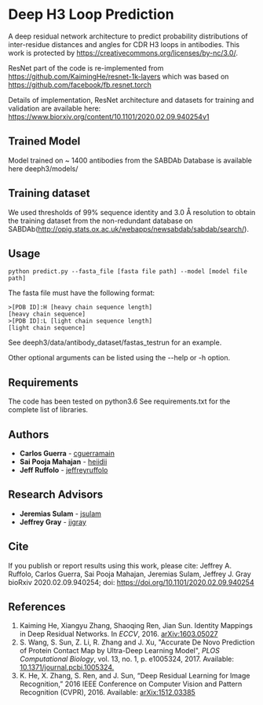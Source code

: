 # Deep H3 Loop Prediction
A deep residual network architecture to predict probability distributions of 
inter-residue distances and angles for CDR H3 loops in antibodies. This work is protected by https://creativecommons.org/licenses/by-nc/3.0/.

ResNet part of the code is re-implemented from https://github.com/KaimingHe/resnet-1k-layers which was based on \
https://github.com/facebook/fb.resnet.torch

Details of implementation, ResNet architecture and datasets for training and validation are available
here:
https://www.biorxiv.org/content/10.1101/2020.02.09.940254v1

## Trained Model 
Model trained on ~ 1400 antibodies from the SABDAb Database is available here
deeph3/models/

## Training dataset 
We used thresholds of 99% sequence identity and 3.0 Å resolution to obtain the training dataset from the non-redundant database on SABDAb(http://opig.stats.ox.ac.uk/webapps/newsabdab/sabdab/search/).

## Usage
```
python predict.py --fasta_file [fasta file path] --model [model file path]
```
The fasta file must have the following format:
```
>[PDB ID]:H	[heavy chain sequence length]
[heavy chain sequence]
>[PDB ID]:L	[light chain sequence length]
[light chain sequence]
```
See deeph3/data/antibody_dataset/fastas_testrun for an example.

Other optional arguments can be listed using the --help or -h option.

## Requirements
The code has been tested on python3.6
See requirements.txt for the complete list of libraries.

## Authors
* **Carlos Guerra** - [cguerramain](https://github.com/cguerramain)
* **Sai Pooja Mahajan** - [heiidii](https://github.com/heiidii)
* **Jeff Ruffolo** - [jeffreyruffolo](https://github.com/jeffreyruffolo)

## Research Advisors
* **Jeremias Sulam** - [jsulam](https://github.com/jsulam)
* **Jeffrey Gray** - [jjgray](https://github.com/jjgray)

## Cite
If you publish or report results using this work, please cite:
Jeffrey A. Ruffolo, Carlos Guerra, Sai Pooja Mahajan, Jeremias Sulam, Jeffrey J. Gray
bioRxiv 2020.02.09.940254; doi: https://doi.org/10.1101/2020.02.09.940254

## References
1. Kaiming He, Xiangyu Zhang, Shaoqing Ren, Jian Sun. Identity Mappings in Deep 
   Residual Networks. In *ECCV*, 2016.
   [arXiv:1603.05027](https://arxiv.org/abs/1603.05027)
2. S. Wang, S. Sun, Z. Li, R. Zhang and J. Xu, "Accurate De Novo Prediction of 
   Protein Contact Map by Ultra-Deep Learning Model", *PLOS Computational 
   Biology*, vol. 13, no. 1, p. e1005324, 2017. Available:
   [10.1371/journal.pcbi.1005324.](https://journals.plos.org/ploscompbiol/article?id=10.1371/journal.pcbi.1005324)
3. K. He, X. Zhang, S. Ren, and J. Sun, “Deep Residual Learning for Image Recognition,” 
   2016 IEEE Conference on Computer Vision and Pattern Recognition (CVPR), 2016.
   Available: [arXix:1512.03385](https://arxiv.org/abs/1512.03385)

